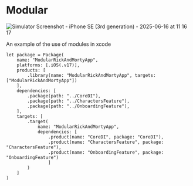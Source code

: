 # Modular
![Simulator Screenshot - iPhone SE (3rd generation) - 2025-06-16 at 11 16 17](https://github.com/user-attachments/assets/f16508cb-ddca-45c4-8258-d7436ba71aea)


An example of the use of modules in xcode

```
let package = Package(
    name: "ModularRickAndMortyApp",
    platforms: [.iOS(.v17)],
    products: [
        .library(name: "ModularRickAndMortyApp", targets: ["ModularRickAndMortyApp"])
    ],
    dependencies: [
        .package(path: "../CoreDI"),
        .package(path: "../CharactersFeature"),
        .package(path: "../OnboardingFeature"),
    ],
    targets: [
        .target(
            name: "ModularRickAndMortyApp",
            dependencies: [
                .product(name: "CoreDI", package: "CoreDI"),
                .product(name: "CharactersFeature", package: "CharactersFeature"),
                .product(name: "OnboardingFeature", package: "OnboardingFeature")
                ]
        )
    ]
)
```
